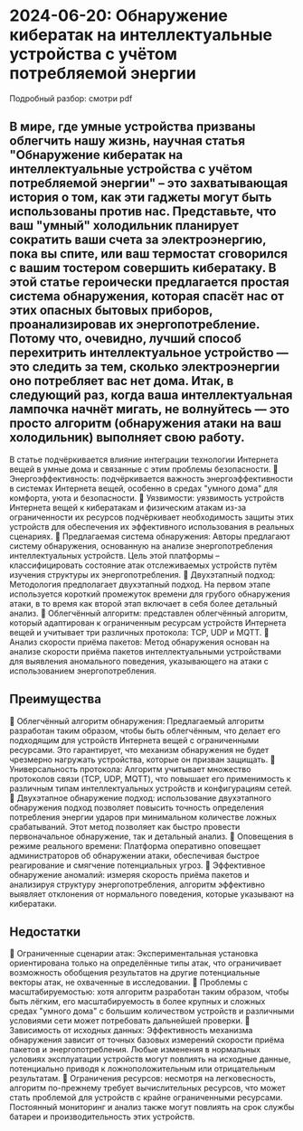 # 2024-06-20: Обнаружение кибератак на интеллектуальные устройства с учётом потребляемой энергии

Подробный разбор: смотри pdf

В мире, где умные устройства призваны облегчить нашу жизнь, научная статья "Обнаружение кибератак на интеллектуальные устройства с учётом потребляемой энергии" – это захватывающая история о том, как эти гаджеты могут быть использованы против нас. Представьте, что ваш "умный" холодильник планирует сократить ваши счета за электроэнергию, пока вы спите, или ваш термостат сговорился с вашим тостером совершить кибератаку. В этой статье героически предлагается простая система обнаружения, которая спасёт нас от этих опасных бытовых приборов, проанализировав их энергопотребление. Потому что, очевидно, лучший способ перехитрить интеллектуальное устройство — это следить за тем, сколько электроэнергии оно потребляет вас нет дома. Итак, в следующий раз, когда ваша интеллектуальная лампочка начнёт мигать, не волнуйтесь — это просто алгоритм (обнаружения атаки на ваш холодильник) выполняет свою работу.
-------

В статье подчёркивается влияние интеграции технологии Интернета вещей в умные дома и связанные с этим проблемы безопасности. 
📌 Энергоэффективность: подчёркивается важность энергоэффективности в системах Интернета вещей, особенно в средах "умного дома" для комфорта, уюта и безопасности.
📌 Уязвимости: уязвимость устройств Интернета вещей к кибератакам и физическим атакам из-за ограниченности их ресурсов подчёркивает необходимость защиты этих устройств для обеспечения их эффективного использования в реальных сценариях.
📌 Предлагаемая система обнаружения: Авторы предлагают систему обнаружения, основанную на анализе энергопотребления интеллектуальных устройств. Цель этой платформы – классифицировать состояние атак отслеживаемых устройств путём изучения структуры их энергопотребления.
📌 Двухэтапный подход: Методология предполагает двухэтапный подход. На первом этапе используется короткий промежуток времени для грубого обнаружения атаки, в то время как второй этап включает в себя более детальный анализ.
📌 Облегчённый алгоритм: представлен облегчённый алгоритм, который адаптирован к ограниченным ресурсам устройств Интернета вещей и учитывает три различных протокола: TCP, UDP и MQTT.
📌 Анализ скорости приёма пакетов: Метод обнаружения основан на анализе скорости приёма пакетов интеллектуальными устройствами для выявления аномального поведения, указывающего на атаки с использованием энергопотребления.

## Преимущества
📌 Облегчённый алгоритм обнаружения: Предлагаемый алгоритм разработан таким образом, чтобы быть облегчённым, что делает его подходящим для устройств Интернета вещей с ограниченными ресурсами. Это гарантирует, что механизм обнаружения не будет чрезмерно нагружать устройства, которые он призван защищать.
📌 Универсальность протокола: Алгоритм учитывает множество протоколов связи (TCP, UDP, MQTT), что повышает его применимость к различным типам интеллектуальных устройств и конфигурациям сетей.
📌 Двухэтапное обнаружение подход: использование двухэтапного обнаружения подход позволяет повысить точность определения потребления энергии ударов при минимальном количестве ложных срабатываний. Этот метод позволяет как быстро провести первоначальное обнаружение, так и детальный анализ.
📌 Оповещения в режиме реального времени: Платформа оперативно оповещает администраторов об обнаружении атаки, обеспечивая быстрое реагирование и смягчение потенциальных угроз.
📌 Эффективное обнаружение аномалий: измеряя скорость приёма пакетов и анализируя структуру энергопотребления, алгоритм эффективно выявляет отклонения от нормального поведения, которые указывают на кибератаки.

## Недостатки
📌 Ограниченные сценарии атак: Экспериментальная установка ориентирована только на определённые типы атак, что ограничивает возможность обобщения результатов на другие потенциальные векторы атак, не охваченные в исследовании.
📌 Проблемы с масштабируемостью: хотя алгоритм разработан таким образом, чтобы быть лёгким, его масштабируемость в более крупных и сложных средах "умного дома" с большим количеством устройств и различными условиями сети может потребовать дальнейшей проверки.
📌 Зависимость от исходных данных: Эффективность механизма обнаружения зависит от точных базовых измерений скорости приёма пакетов и энергопотребления. Любые изменения в нормальных условиях эксплуатации устройств могут повлиять на исходные данные, потенциально приводя к ложноположительным или отрицательным результатам.
📌 Ограничения ресурсов: несмотря на легковесность, алгоритм по-прежнему требует вычислительных ресурсов, что может стать проблемой для устройств с крайне ограниченными ресурсами. Постоянный мониторинг и анализ также могут повлиять на срок службы батареи и производительность этих устройств.
